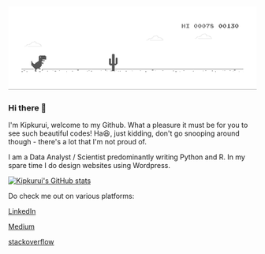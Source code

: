 ![Internet not working gif](https://github.com/Kipkurui-mutai/Kipkurui-Mutai/blob/main/dino.gif)


### Hi there 👋

I'm Kipkurui, welcome to my Github. What a pleasure it must be for you to see such beautiful codes! Ha😆, just kidding, don't go snooping around though - there's a lot that I'm not proud of.

I am a Data Analyst / Scientist predominantly writing Python and R. In my spare time I do design websites using Wordpress.



[![Kipkurui's GitHub stats](https://github-readme-stats.vercel.app/api?username=Kipkurui-mutai)](https://github.com/anuraghazra/github-readme-stats)





<!--
**Kipkurui-mutai/Kipkurui-Mutai** is a ✨ _special_ ✨ repository because its `README.md` (this file) appears on your GitHub profile.

Here are some ideas to get you started:

- 🔭 I’m currently working on ...
- 🌱 I’m currently learning ...
- 👯 I’m looking to collaborate on ...
- 🤔 I’m looking for help with ...
- 💬 Ask me about ...
- 📫 How to reach me: ...
- 😄 Pronouns: ...
- ⚡ Fun fact: ...
-->
Do check me out on various platforms: 


<a href="https://www.linkedin.com/in/kipkurui-mutai-3169301a7/">LinkedIn</a> 

<a href="https://medium.com/@hpetes69">Medium</a> 

<a href="https://stackoverflow.com/users/13208644/kipkurui">stackoverflow</a>
